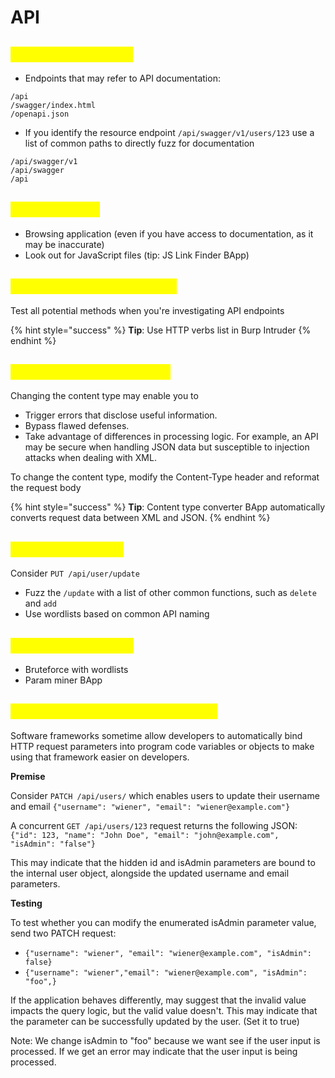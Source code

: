 # API

## <mark style="color:yellow;">API documentation</mark>

* Endpoints that may refer to API documentation:

```
/api
/swagger/index.html
/openapi.json
```

* If you identify the resource endpoint `/api/swagger/v1/users/123` use a list of common paths to directly fuzz for documentation

```
/api/swagger/v1
/api/swagger
/api
```

## <mark style="color:yellow;">API endpoints</mark>

* Browsing application (even if you have access to documentation, as it may be inaccurate)
* Look out for JavaScript files (tip: JS Link Finder BApp)

## <mark style="color:yellow;">Supported HTTP methods</mark>

Test all potential methods when you're investigating API endpoints

{% hint style="success" %}
**Tip**: Use HTTP verbs list in Burp Intruder
{% endhint %}

## <mark style="color:yellow;">Supported content types</mark>

Changing the content type may enable you to

* Trigger errors that disclose useful information.
* Bypass flawed defenses.
* Take advantage of differences in processing logic. For example, an API may be secure when handling JSON data but susceptible to injection attacks when dealing with XML.

To change the content type, modify the Content-Type header and reformat the request body

{% hint style="success" %}
**Tip**: Content type converter BApp automatically converts request data between XML and JSON.
{% endhint %}

## <mark style="color:yellow;">Hidden endpoints</mark>

Consider `PUT /api/user/update`

* Fuzz the `/update` with a list of other common functions, such as `delete` and `add`
* Use wordlists based on common API naming

## <mark style="color:yellow;">Hidden parameters</mark>

* Bruteforce with wordlists
* Param miner BApp

## <mark style="color:yellow;">Mass assignment vulnerabilities</mark>

Software frameworks sometime allow developers to automatically bind HTTP request parameters into program code variables or objects to make using that framework easier on developers.

**Premise**

Consider `PATCH /api/users/` which enables users to update their username and email `{"username": "wiener", "email": "wiener@example.com"}`

A concurrent `GET /api/users/123` request returns the following JSON: `{"id": 123, "name": "John Doe", "email": "john@example.com", "isAdmin": "false"}`

This may indicate that the hidden id and isAdmin parameters are bound to the internal user object, alongside the updated username and email parameters.



**Testing**

To test whether you can modify the enumerated isAdmin parameter value, send two PATCH request:

* `{"username": "wiener", "email": "wiener@example.com", "isAdmin": false}`
* `{"username": "wiener","email": "wiener@example.com", "isAdmin": "foo",}`

If the application behaves differently, may suggest that the invalid value impacts the query logic, but the valid value doesn't. This may indicate that the parameter can be successfully updated by the user. (Set it to true)

Note: We change isAdmin to "foo" because we want see if the user input is processed. If we get an error may indicate that the user input is being processed.
